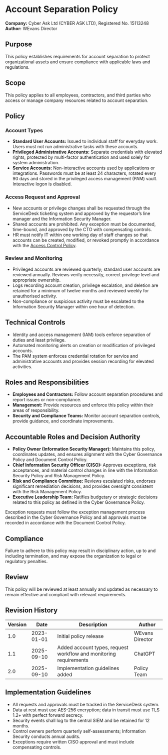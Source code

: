# Account Separation Policy

**Company:** Cyber Ask Ltd (CYBER ASK LTD), Registered No. 15113248  
**Author:** WEvans Director

## Purpose

This policy establishes requirements for account separation to protect organizational assets and ensure compliance with applicable laws and regulations.

## Scope

This policy applies to all employees, contractors, and third parties who access or manage company resources related to account separation.

## Policy

### Account Types
- **Standard User Accounts:** Issued to individual staff for everyday work. Users must not run administrative tasks with these accounts.
- **Privileged Administrative Accounts:** Separate credentials with elevated rights, protected by multi-factor authentication and used solely for system administration.
- **Service Accounts:** Non-interactive accounts used by applications or integrations. Passwords must be at least 24 characters, rotated every 90 days and stored in the privileged access management (PAM) vault. Interactive logon is disabled.

### Access Request and Approval
- New accounts or privilege changes shall be requested through the ServiceDesk ticketing system and approved by the requestor’s line manager and the Information Security Manager.
- Shared accounts are prohibited. Any exception must be documented, time-bound, and approved by the CTO with compensating controls.
- HR must notify IT within one working day of staff changes so that accounts can be created, modified, or revoked promptly in accordance with the [Access Control Policy](../cyber-security/access-control-policy.md).

### Review and Monitoring
- Privileged accounts are reviewed quarterly; standard user accounts are reviewed annually. Reviews verify necessity, correct privilege level and appropriate ownership.
- Logs recording account creation, privilege escalation, and deletion are retained for a minimum of twelve months and reviewed weekly for unauthorised activity.
- Non-compliance or suspicious activity must be escalated to the Information Security Manager within one hour of detection.

## Technical Controls

- Identity and access management (IAM) tools enforce separation of duties and least privilege.
- Automated monitoring alerts on creation or modification of privileged accounts.
- The PAM system enforces credential rotation for service and administrative accounts and provides session recording for elevated activities.

## Roles and Responsibilities

- **Employees and Contractors:** Follow account separation procedures and report issues or non-compliance.
- **Management:** Provide resources and enforce this policy within their areas of responsibility.
- **Security and Compliance Teams:** Monitor account separation controls, provide guidance, and coordinate improvements.

## Accountable Roles and Decision Authority

- **Policy Owner (Information Security Manager):** Maintains this policy, coordinates updates, and ensures alignment with the Cyber Governance Policy and Document Control Policy.
- **Chief Information Security Officer (CISO):** Approves exceptions, risk acceptances, and material control changes in line with the Information Security Policy and Risk Management Policy.
- **Risk and Compliance Committee:** Reviews escalated risks, endorses significant remediation decisions, and provides oversight consistent with the Risk Management Policy.
- **Executive Leadership Team:** Ratifies budgetary or strategic decisions related to this policy as defined in the Cyber Governance Policy.

Exception requests must follow the exception management process described in the Cyber Governance Policy and all approvals must be recorded in accordance with the Document Control Policy.

## Compliance

Failure to adhere to this policy may result in disciplinary action, up to and including termination, and may expose the organization to legal or regulatory penalties.

## Review

This policy will be reviewed at least annually and updated as necessary to remain effective and compliant with relevant requirements.

## Revision History

| Version | Date       | Description                                                        | Author |
| ------- | ---------- | ------------------------------------------------------------------ | ------ |
| 1.0     | 2023-01-01 | Initial policy release                                             | WEvans Director |
| 1.1     | 2025-09-10 | Added account types, request workflow and monitoring requirements | ChatGPT |
| 2.0     | 2025-09-10 | Implementation guidelines added | Policy Team |

## Implementation Guidelines
- All requests and approvals must be tracked in the ServiceDesk system.
- Data at rest must use AES-256 encryption; data in transit must use TLS 1.2+ with perfect forward secrecy.
- Security events shall log to the central SIEM and be retained for 12 months.
- Control owners perform quarterly self-assessments; Information Security conducts annual audits.
- Exceptions require written CISO approval and must include compensating controls.


